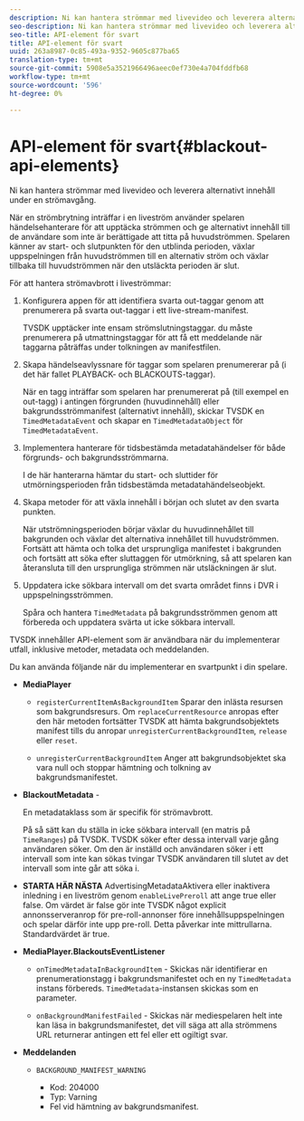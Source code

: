 ```yaml
---
description: Ni kan hantera strömmar med livevideo och leverera alternativt innehåll under en strömavgång.
seo-description: Ni kan hantera strömmar med livevideo och leverera alternativt innehåll under en strömavgång.
seo-title: API-element för svart
title: API-element för svart
uuid: 263a8987-0c85-493a-9352-9605c877ba65
translation-type: tm+mt
source-git-commit: 5908e5a3521966496aeec0ef730e4a704fddfb68
workflow-type: tm+mt
source-wordcount: '596'
ht-degree: 0%

---
```



# API-element för svart{#blackout-api-elements}

Ni kan hantera strömmar med livevideo och leverera alternativt innehåll under en strömavgång.

När en strömbrytning inträffar i en liveström använder spelaren händelsehanterare för att upptäcka strömmen och ge alternativt innehåll till de användare som inte är berättigade att titta på huvudströmmen. Spelaren känner av start- och slutpunkten för den utblinda perioden, växlar uppspelningen från huvudströmmen till en alternativ ström och växlar tillbaka till huvudströmmen när den utsläckta perioden är slut.

För att hantera strömavbrott i liveströmmar:

1. Konfigurera appen för att identifiera svarta out-taggar genom att prenumerera på svarta out-taggar i ett live-stream-manifest.

   TVSDK upptäcker inte ensam strömslutningstaggar. du måste prenumerera på utmattningstaggar för att få ett meddelande när taggarna påträffas under tolkningen av manifestfilen.
1. Skapa händelseavlyssnare för taggar som spelaren prenumererar på (i det här fallet PLAYBACK- och BLACKOUTS-taggar).

   När en tagg inträffar som spelaren har prenumererat på (till exempel en out-tagg) i antingen förgrunden (huvudinnehåll) eller bakgrundsströmmanifest (alternativt innehåll), skickar TVSDK en `TimedMetadataEvent` och skapar en `TimedMetadataObject` för `TimedMetadataEvent`.

1. Implementera hanterare för tidsbestämda metadatahändelser för både förgrunds- och bakgrundsströmmarna.

   I de här hanterarna hämtar du start- och sluttider för utmörningsperioden från tidsbestämda metadatahändelseobjekt.
1. Skapa metoder för att växla innehåll i början och slutet av den svarta punkten.

   När utströmningsperioden börjar växlar du huvudinnehållet till bakgrunden och växlar det alternativa innehållet till huvudströmmen. Fortsätt att hämta och tolka det ursprungliga manifestet i bakgrunden och fortsätt att söka efter sluttaggen för utmörkning, så att spelaren kan återansluta till den ursprungliga strömmen när utsläckningen är slut.
1. Uppdatera icke sökbara intervall om det svarta området finns i DVR i uppspelningsströmmen.

   Spåra och hantera `TimedMetadata` på bakgrundsströmmen genom att förbereda och uppdatera svärta ut icke sökbara intervall.

TVSDK innehåller API-element som är användbara när du implementerar utfall, inklusive metoder, metadata och meddelanden.

Du kan använda följande när du implementerar en svartpunkt i din spelare.

* **MediaPlayer**

   * `registerCurrentItemAsBackgroundItem` Sparar den inlästa resursen som bakgrundsresurs. Om `replaceCurrentResource` anropas efter den här metoden fortsätter TVSDK att hämta bakgrundsobjektets manifest tills du anropar `unregisterCurrentBackgroundItem`, `release` eller `reset`.

   * `unregisterCurrentBackgroundItem` Anger att bakgrundsobjektet ska vara null och stoppar hämtning och tolkning av bakgrundsmanifestet.

* **BlackoutMetadata** -

   En metadataklass som är specifik för strömavbrott.

   På så sätt kan du ställa in icke sökbara intervall (en matris på `TimeRanges`) på TVSDK. TVSDK söker efter dessa intervall varje gång användaren söker. Om den är inställd och användaren söker i ett intervall som inte kan sökas tvingar TVSDK användaren till slutet av det intervall som inte går att söka i.

* **STARTA HÄR NÄSTA** AdvertisingMetadataAktivera eller inaktivera inledning i en liveström genom  `enableLivePreroll` att ange true eller false. Om värdet är false gör inte TVSDK något explicit annonsserveranrop för pre-roll-annonser före innehållsuppspelningen och spelar därför inte upp pre-roll. Detta påverkar inte mittrullarna. Standardvärdet är true.

* **MediaPlayer.BlackoutsEventListener**

   * `onTimedMetadataInBackgroundItem` - Skickas när identifierar en prenumerationstagg i bakgrundsmanifestet och en ny  `TimedMetadata` instans förbereds. `TimedMetadata`-instansen skickas som en parameter.

   * `onBackgroundManifestFailed` - Skickas när mediespelaren helt inte kan läsa in bakgrundsmanifestet, det vill säga att alla strömmens URL returnerar antingen ett fel eller ett ogiltigt svar.

* **Meddelanden**

   * `BACKGROUND_MANIFEST_WARNING`

      * Kod: 204000
      * Typ: Varning
      * Fel vid hämtning av bakgrundsmanifest.